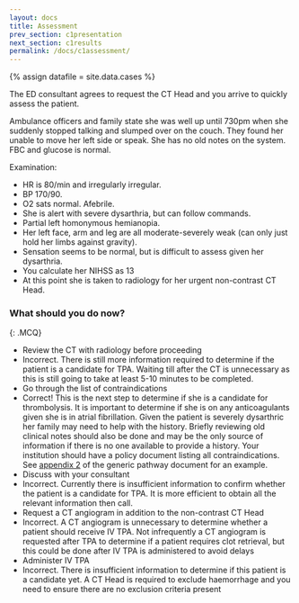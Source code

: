 ```yaml
---
layout: docs
title: Assessment
prev_section: c1presentation
next_section: c1results
permalink: /docs/c1assessment/
---
```


{% assign datafile = site.data.cases %}

The ED consultant agrees to request the CT Head and you arrive to quickly assess the patient.

Ambulance officers and family state she was well up until 730pm when she suddenly stopped talking and slumped over on the couch. They found her unable to move her left side or speak. She has no old notes on the system. FBC and glucose is normal.

Examination:
- HR is 80/min and irregularly irregular.
- BP 170/90.
- O2 sats normal. Afebrile.
- She is alert with severe dysarthria, but can follow commands.
- Partial left homonymous hemianopia.
- Her left face, arm and leg are all moderate-severely weak (can only just hold her limbs against gravity).
- Sensation seems to be normal, but is difficult to assess given her dysarthria.
- You calculate her NIHSS as 13
- At this point she is taken to radiology for her urgent non-contrast CT Head.

### What should you do now?
{: .MCQ}
  
* Review the CT with radiology before proceeding	
* Incorrect. There is still more information required to determine if the patient is a candidate for TPA. Waiting till after the CT is unnecessary as this is still going to take at least 5-10 minutes to be completed.
* Go through the list of contraindications
* Correct! This is the next step to determine if she is a candidate for thrombolysis. It is important to determine if she is on any anticoagulants given she is in atrial fibrillation. Given the patient is severely dysarthric her family may need to help with the history. Briefly reviewing old clinical notes should also be done and may be the only source of information if there is no one available to provide a history. Your institution should have a policy document listing all contraindications. See [appendix 2]({{site.url}}/resources/pathway.pdf) of the generic pathway document for an example. 
* Discuss with your consultant
* Incorrect. Currently there is insufficient information to confirm whether the patient is a candidate for TPA. It is more efficient to obtain all the relevant information then call.
* Request a CT angiogram in addition to the non-contrast CT Head	
* Incorrect. A CT angiogram is unnecessary to determine whether a patient should receive IV TPA. Not infrequently a CT angiogram is requested after TPA to determine if a patient requires clot retrieval, but this could be done after IV TPA is administered to avoid delays
* Administer IV TPA 
* Incorrect. There is insufficient information to determine if this patient is a candidate yet. A CT Head is required to exclude haemorrhage and you need to ensure there are no exclusion criteria present
